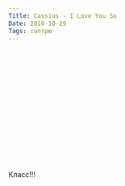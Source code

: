 ```yaml
---
Title: Cassius - I Love You So
Date: 2010-10-29
Tags: саптрю
---
```


<object width="480" height="225"><param name="movie" value="http://www.dailymotion.com/swf/video/xffu68_cassius-i-love-u-so_music?additionalInfos=0"></param><param name="allowFullScreen" value="true"></param><param name="allowScriptAccess" value="always"></param><embed type="application/x-shockwave-flash" src="http://www.dailymotion.com/swf/video/xffu68_cassius-i-love-u-so_music?additionalInfos=0" width="480" height="225" allowfullscreen="true" allowscriptaccess="always"></embed></object>

Класс!!!